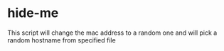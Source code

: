 # hide-me
This script will change the mac address to a random one and will pick a random hostname from specified file
